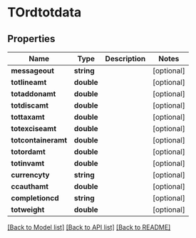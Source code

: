 # TOrdtotdata

## Properties
Name | Type | Description | Notes
------------ | ------------- | ------------- | -------------
**messageout** | **string** |  | [optional] 
**totlineamt** | **double** |  | [optional] 
**totaddonamt** | **double** |  | [optional] 
**totdiscamt** | **double** |  | [optional] 
**tottaxamt** | **double** |  | [optional] 
**totexciseamt** | **double** |  | [optional] 
**totcontaineramt** | **double** |  | [optional] 
**totordamt** | **double** |  | [optional] 
**totinvamt** | **double** |  | [optional] 
**currencyty** | **string** |  | [optional] 
**ccauthamt** | **double** |  | [optional] 
**completioncd** | **string** |  | [optional] 
**totweight** | **double** |  | [optional] 

[[Back to Model list]](../README.md#documentation-for-models) [[Back to API list]](../README.md#documentation-for-api-endpoints) [[Back to README]](../README.md)


